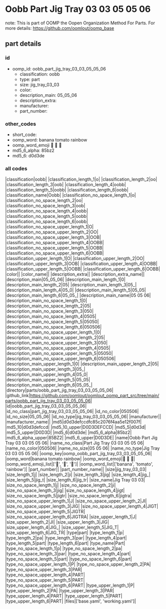 # Oobb Part Jig Tray 03 03 05 05 06  

note: This is part of OOMP the Oopen Organization Method For Parts. For more details: https://github.com/oomlout/oomp_base

##  part details





### id
* oomp_id: oobb_part_jig_tray_03_03_05_05_06
  * classification: oobb
  * type: part
  * size: jig_tray_03_03
  * color: 
  * description_main: 05_05_06
  * description_extra: 
  * manufacturer: 
  * part_number: 

### other_codes
* short_code: 
* oomp_word: banana tomato rainbow
* oomp_word_emoji :banana: :tomato: :rainbow:
* md5_6_alpha: 85bz2
* md5_6: d0d3de

### all codes 
|classification|oobb|
|classification_length_1|o|
|classification_length_2|oo|
|classification_length_3|oob|
|classification_length_4|oobb|
|classification_length_5|oobb|
|classification_length_6|oobb|
|classification_name|Oobb|
|classification_no_space_length_1|o|
|classification_no_space_length_2|oo|
|classification_no_space_length_3|oob|
|classification_no_space_length_4|oobb|
|classification_no_space_length_5|oobb|
|classification_no_space_length_6|oobb|
|classification_no_space_upper_length_1|O|
|classification_no_space_upper_length_2|OO|
|classification_no_space_upper_length_3|OOB|
|classification_no_space_upper_length_4|OOBB|
|classification_no_space_upper_length_5|OOBB|
|classification_no_space_upper_length_6|OOBB|
|classification_upper_length_1|O|
|classification_upper_length_2|OO|
|classification_upper_length_3|OOB|
|classification_upper_length_4|OOBB|
|classification_upper_length_5|OOBB|
|classification_upper_length_6|OOBB|
|color||
|color_name||
|description_extra||
|description_extra_name||
|description_main|05_05_06|
|description_main_length_1|0|
|description_main_length_2|05|
|description_main_length_3|05_|
|description_main_length_4|05_0|
|description_main_length_5|05_05|
|description_main_length_6|05_05_|
|description_main_name|05 05 06|
|description_main_no_space_length_1|0|
|description_main_no_space_length_2|05|
|description_main_no_space_length_3|050|
|description_main_no_space_length_4|0505|
|description_main_no_space_length_5|05050|
|description_main_no_space_length_6|050506|
|description_main_no_space_upper_length_1|0|
|description_main_no_space_upper_length_2|05|
|description_main_no_space_upper_length_3|050|
|description_main_no_space_upper_length_4|0505|
|description_main_no_space_upper_length_5|05050|
|description_main_no_space_upper_length_6|050506|
|description_main_upper_length_1|0|
|description_main_upper_length_2|05|
|description_main_upper_length_3|05_|
|description_main_upper_length_4|05_0|
|description_main_upper_length_5|05_05|
|description_main_upper_length_6|05_05_|
|directory|parts/oobb_part_jig_tray_03_03_05_05_06|
|github_link|https://github.com/oomlout/oomlout_oomp_part_src/tree/main/parts/oobb_part_jig_tray_03_03_05_05_06|
|id|oobb_part_jig_tray_03_03_05_05_06|
|id_no_class|part_jig_tray_03_03_05_05_06|
|id_no_color|050506|
|id_no_size|05_05_06|
|id_no_type|jig_tray_03_03_05_05_06|
|manufacturer||
|manufacturer_name||
|md5|d0d3defccdfc85c2076f4aa5e12f007f|
|md5_10|d0d3defccd|
|md5_10_upper|D0D3DEFCCD|
|md5_5|d0d3d|
|md5_5_upper|D0D3D|
|md5_6|d0d3de|
|md5_6_alpha|85bz2|
|md5_6_alpha_upper|85BZ2|
|md5_6_upper|D0D3DE|
|name|Oobb Part Jig Tray 03 03 05 05 06|
|name_no_class|Part Jig Tray 03 03 05 05 06|
|name_no_color|050506|
|name_no_size|05 05 06|
|name_no_type|Jig Tray 03 03 05 05 06|
|oomp_key|oomp_oobb_part_jig_tray_03_03_05_05_06|
|oomp_word|banana tomato rainbow|
|oomp_word_emoji|:banana: :tomato: :rainbow:|
|oomp_word_emoji_list|[':banana:', ':tomato:', ':rainbow:']|
|oomp_word_list|['banana', 'tomato', 'rainbow']|
|part_number||
|part_number_name||
|size|jig_tray_03_03|
|size_length_1|j|
|size_length_2|ji|
|size_length_3|jig|
|size_length_4|jig_|
|size_length_5|jig_t|
|size_length_6|jig_tr|
|size_name|Jig Tray 03 03|
|size_no_space_length_1|j|
|size_no_space_length_2|ji|
|size_no_space_length_3|jig|
|size_no_space_length_4|jigt|
|size_no_space_length_5|jigtr|
|size_no_space_length_6|jigtra|
|size_no_space_upper_length_1|J|
|size_no_space_upper_length_2|JI|
|size_no_space_upper_length_3|JIG|
|size_no_space_upper_length_4|JIGT|
|size_no_space_upper_length_5|JIGTR|
|size_no_space_upper_length_6|JIGTRA|
|size_upper_length_1|J|
|size_upper_length_2|JI|
|size_upper_length_3|JIG|
|size_upper_length_4|JIG_|
|size_upper_length_5|JIG_T|
|size_upper_length_6|JIG_TR|
|type|part|
|type_length_1|p|
|type_length_2|pa|
|type_length_3|par|
|type_length_4|part|
|type_length_5|part|
|type_length_6|part|
|type_name|Part|
|type_no_space_length_1|p|
|type_no_space_length_2|pa|
|type_no_space_length_3|par|
|type_no_space_length_4|part|
|type_no_space_length_5|part|
|type_no_space_length_6|part|
|type_no_space_upper_length_1|P|
|type_no_space_upper_length_2|PA|
|type_no_space_upper_length_3|PAR|
|type_no_space_upper_length_4|PART|
|type_no_space_upper_length_5|PART|
|type_no_space_upper_length_6|PART|
|type_upper_length_1|P|
|type_upper_length_2|PA|
|type_upper_length_3|PAR|
|type_upper_length_4|PART|
|type_upper_length_5|PART|
|type_upper_length_6|PART|
|files|['base.yaml', 'working.yaml']|
